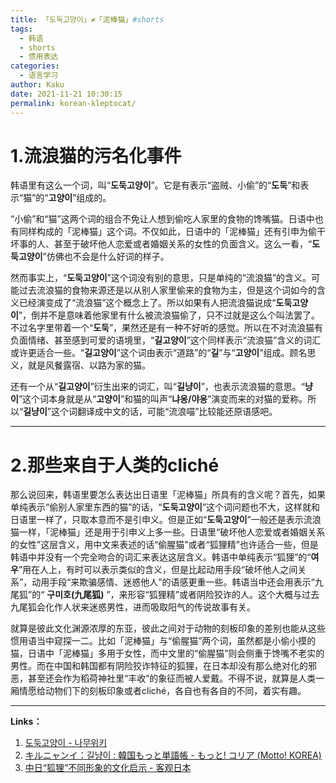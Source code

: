 ```yaml
---
title: 「도둑고양이」≠「泥棒猫」#shorts
tags:
  - 韩语
  - shorts
  - 惯用表达
categories:
  - 语言学习
author: Kaku
date: 2021-11-21 10:30:15
permalink: korean-kleptocat/
---
```


# 1.流浪猫的污名化事件

韩语里有这么一个词，叫“**도둑고양이**”。它是有表示“盗贼、小偷”的“**도둑**”和表示“猫”的“**고양이**”组成的。

“小偷”和“猫”这两个词的组合不免让人想到偷吃人家里的食物的馋嘴猫。日语中也有同样构成的「泥棒猫」这个词。不仅如此，日语中的「泥棒猫」还有引申为偷干坏事的人、甚至于破坏他人恋爱或者婚姻关系的女性的负面含义。这么一看，“**도둑고양이**”仿佛也不会是什么好词的样子。

<!--more-->

然而事实上，“**도둑고양이**”这个词没有别的意思，只是单纯的“流浪猫”的含义。可能过去流浪猫的食物来源还是以从别人家里偷来的食物为主，但是这个词如今的含义已经演变成了“流浪猫”这个概念上了。所以如果有人把流浪猫说成“**도둑고양이**”，倒并不是意味着他家里有什么被流浪猫偷了，只不过就是这么个叫法罢了。不过名字里带着一个“**도둑**”，果然还是有一种不好听的感觉。所以在不对流浪猫有负面情绪、甚至感到可爱的语境里，“**길고양이**”这个同样表示“流浪猫”含义的词汇或许更适合一些。“**길고양이**”这个词由表示“道路”的“**길**”与“**고양이**”组成。顾名思义，就是风餐露宿、以路为家的猫。

还有一个从“**길고양이**”衍生出来的词汇，叫“**길냥이**”，也表示流浪猫的意思。“**냥이**”这个词本身就是从“**고양이**”和猫的叫声“**냐옹/야옹**”演变而来的对猫的爱称。所以“**길냥이**”这个词翻译成中文的话，可能“流浪喵”比较能还原语感吧。

---

# 2.那些来自于人类的cliché

那么说回来，韩语里要怎么表达出日语里「泥棒猫」所具有的含义呢？首先，如果单纯表示“偷别人家里东西的猫”的话，“**도둑고양이**”这个词问题也不大，这样就和日语里一样了，只取本意而不是引申义。但是正如“**도둑고양이**”一般还是表示流浪猫一样，「泥棒猫」还是用于引申义上多一些。日语里“破坏他人恋爱或者婚姻关系的女性”这层含义，用中文来表述的话“偷腥猫”或者“狐狸精”也许适合一些，但是韩语中并没有一个完全吻合的词汇来表达这层含义。韩语中单纯表示“狐狸”的“**여우**”用在人上，有时可以表示类似的含义，但是比起动用手段“破坏他人之间关系”，动用手段“来欺骗感情、迷惑他人”的语感更重一些。韩语当中还会用表示“九尾狐”的“ **구미호(九尾狐)** ”，来形容“狐狸精”或者阴险狡诈的人。这个大概与过去九尾狐会化作人状来迷惑男性，进而吸取阳气的传说故事有关。

就算是彼此文化渊源浓厚的东亚，彼此之间对于动物的刻板印象的差别也能从这些惯用语当中窥探一二。比如「泥棒猫」与“偷腥猫”两个词，虽然都是小偷小摸的猫，日语中「泥棒猫」多用于女性，而中文里的“偷腥猫”则会侧重于馋嘴不老实的男性。而在中国和韩国都有阴险狡诈特征的狐狸，在日本却没有那么绝对化的邪恶，甚至还会作为稻荷神社里“丰收”的象征而被人爱戴。不得不说，就算是人类一厢情愿给动物们下的刻板印象或者cliché，各自也有各自的不同，着实有趣。

---

**Links：**

1. [도둑고양이 - 나무위키](https://namu.wiki/w/%EB%8F%84%EB%91%91%EA%B3%A0%EC%96%91%EC%9D%B4)
2. [キルニャンイ：길냥이 : 韓国もっと単語帳 - もっと! コリア (Motto! KOREA)](https://mottokorea.com/mottoKoreaW/Vocabulary_list.do?bbsBasketType=R&seq=45030)
3. [中日“狐狸”不同形象的文化启示 - 客观日本](https://www.keguanjp.com/kgjp_shehui/kgjp_sh_bestseller/pt20210315000001.html)
